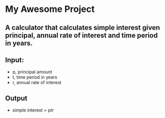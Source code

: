 # My Awesome Project

A calculator that calculates simple interest given principal, annual rate of interest and time period in years.
--
## Input:
- p, principal amount
- t, time period in years
- r, annual rate of interest
   
## Output
- simple interest = p*t*r
